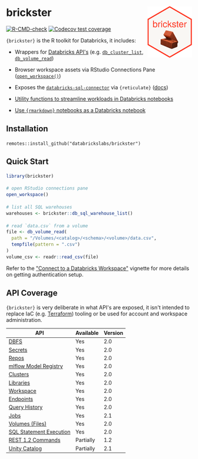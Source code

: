 # brickster <a href='https://zacdav-db.github.io/brickster/'><img src="man/figures/logo.png" align="right" height="139"/></a>

<!-- badges: start -->

[![R-CMD-check](https://github.com/zacdav-db/brickster/workflows/R-CMD-check/badge.svg)](https://github.com/zacdav-db/brickster/actions) [![Codecov test coverage](https://codecov.io/gh/zacdav-db/brickster/branch/main/graph/badge.svg)](https://app.codecov.io/gh/zacdav-db/brickster?branch=main)

<!-- badges: end -->

`{brickster}` is the R toolkit for Databricks, it includes:

-   Wrappers for [Databricks API's](https://docs.databricks.com/api/workspace/introduction) (e.g. [`db_cluster_list`](https://databrickslabs.github.io/brickster/reference/db_cluster_list.html), [`db_volume_read`](https://databrickslabs.github.io/brickster/reference/db_volume_read.html))

-   Browser workspace assets via RStudio Connections Pane ([`open_workspace()`](https://databrickslabs.github.io/brickster/reference/open_workspace.html))

-   Exposes the [`databricks-sql-connector`](https://github.com/databricks/databricks-sql-python) via `{reticulate}` ([docs](https://databrickslabs.github.io/brickster/reference/index.html#sql-connector))

-   [Utility functions to streamline workloads in Databricks notebooks](https://databrickslabs.github.io/brickster/reference/index.html#databricks-notebook-helpers)

-   [Use `{rmarkdown}` notebooks as a Databricks notebook](https://databrickslabs.github.io/brickster/articles/rmarkdown-databricks-notebook.html)

## Installation

`remotes::install_github("databrickslabs/brickster")`

## Quick Start

``` r
library(brickster)

# open RStudio connections pane
open_workspace()

# list all SQL warehouses
warehouses <- brickster::db_sql_warehouse_list()

# read `data.csv` from a volume
file <- db_volume_read(
  path = "/Volumes/<catalog>/<schema>/<volume>/data.csv",
  tempfile(pattern = ".csv")
)
volume_csv <- readr::read_csv(file)
```

Refer to the ["Connect to a Databricks Workspace"](https://databrickslabs.github.io/brickster/articles/setup-auth.html) vignette for more details on getting authentication setup.

## API Coverage

`{brickster}` is very deliberate in what API's are exposed, it isn't intended to replace IaC (e.g. [Terraform](https://www.terraform.io/)) tooling or be used for account and workspace administration.

| API                                                                                                   | Available | Version |
|---------------------------------------|-----------------|-----------------|
| [DBFS](https://docs.databricks.com/dev-tools/api/latest/dbfs.html)                                    | Yes       | 2.0     |
| [Secrets](https://docs.databricks.com/dev-tools/api/latest/secrets.html)                              | Yes       | 2.0     |
| [Repos](https://docs.databricks.com/dev-tools/api/latest/repos.html)                                  | Yes       | 2.0     |
| [mlflow Model Registry](https://docs.databricks.com/dev-tools/api/latest/mlflow.html)                 | Yes       | 2.0     |
| [Clusters](https://docs.databricks.com/dev-tools/api/latest/clusters.html)                            | Yes       | 2.0     |
| [Libraries](https://docs.databricks.com/dev-tools/api/latest/libraries.html)                          | Yes       | 2.0     |
| [Workspace](https://docs.databricks.com/dev-tools/api/latest/workspace.html)                          | Yes       | 2.0     |
| [Endpoints](https://docs.databricks.com/sql/api/sql-endpoints.html)                                   | Yes       | 2.0     |
| [Query History](https://docs.databricks.com/sql/api/query-history.html)                               | Yes       | 2.0     |
| [Jobs](https://docs.databricks.com/dev-tools/api/latest/jobs.html)                                    | Yes       | 2.1     |
| [Volumes (Files)](https://docs.databricks.com/api/workspace/files)                                    | Yes       | 2.0     |
| [SQL Statement Execution](https://docs.databricks.com/api/workspace/statementexecution)               | Yes       | 2.0     |
| [REST 1.2 Commands](https://docs.databricks.com/dev-tools/api/1.2/index.html)                         | Partially | 1.2     |
| [Unity Catalog](https://api-docs.databricks.com/rest/latest/unity-catalog-api-specification-2-1.html) | Partially | 2.1     |
